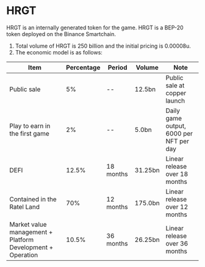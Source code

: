 # HRGT

HRGT is an internally generated token for the game. HRGT is a BEP-20 token deployed on the Binance Smartchain.

1. Total volume of HRGT is 250 billion and the initial pricing is 0.00008u.
2. The economic model is as follows:



| Item                                                       | **Percentage** | **Period** | **Volume** | **Note**                                |
| ---------------------------------------------------------- | -------------- | ---------- | ---------- | --------------------------------------- |
| Public sale                                                | 5%             | --         | 12.5bn     | Public sale at copper launch            |
| Play to earn in the first game                             | 2%             | --         | 5.0bn      | Daily game output, 6000 per NFT per day |
| DEFI                                                       | 12.5%          | 18 months  | 31.25bn    | Linear release over 18 months           |
| Contained in the Ratel Land                                | 70%            | 12 months  | 175.0bn    | Linear release over 12 months           |
| Market value management + Platform Development + Operation | 10.5%          | 36 months  | 26.25bn    | Linear release over 36 months           |

